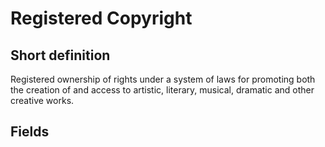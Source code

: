 # Registered Copyright
## Short definition
Registered ownership of rights under a system of laws for promoting both the creation of and access to artistic, literary, musical, dramatic and other creative works.
## Fields
